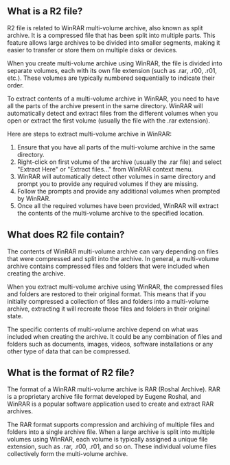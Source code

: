 ## What is a R2 file?

R2 file is related to WinRAR multi-volume archive, also known as split archive. It is a compressed file that has been split into multiple parts. This feature allows large archives to be divided into smaller segments, making it easier to transfer or store them on multiple disks or devices.

When you create multi-volume archive using WinRAR, the file is divided into separate volumes, each with its own file extension (such as .rar, .r00, .r01, etc.). These volumes are typically numbered sequentially to indicate their order.

To extract contents of a multi-volume archive in WinRAR, you need to have all the parts of the archive present in the same directory. WinRAR will automatically detect and extract files from the different volumes when you open or extract the first volume (usually the file with the .rar extension).

Here are steps to extract multi-volume archive in WinRAR:

1. Ensure that you have all parts of the multi-volume archive in the same directory.
2. Right-click on first volume of the archive (usually the .rar file) and select "Extract Here" or "Extract files..." from WinRAR context menu.
3. WinRAR will automatically detect other volumes in same directory and prompt you to provide any required volumes if they are missing.
4. Follow the prompts and provide any additional volumes when prompted by WinRAR.
5. Once all the required volumes have been provided, WinRAR will extract the contents of the multi-volume archive to the specified location.

## What does R2 file contain?

The contents of WinRAR multi-volume archive can vary depending on files that were compressed and split into the archive. In general, a multi-volume archive contains compressed files and folders that were included when creating the archive.

When you extract multi-volume archive using WinRAR, the compressed files and folders are restored to their original format. This means that if you initially compressed a collection of files and folders into a multi-volume archive, extracting it will recreate those files and folders in their original state.

The specific contents of multi-volume archive depend on what was included when creating the archive. It could be any combination of files and folders such as documents, images, videos, software installations or any other type of data that can be compressed.

## What is the format of R2 file?

The format of a WinRAR multi-volume archive is RAR (Roshal Archive). RAR is a proprietary archive file format developed by Eugene Roshal, and WinRAR is a popular software application used to create and extract RAR archives.

The RAR format supports compression and archiving of multiple files and folders into a single archive file. When a large archive is split into multiple volumes using WinRAR, each volume is typically assigned a unique file extension, such as .rar, .r00, .r01, and so on. These individual volume files collectively form the multi-volume archive.
